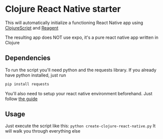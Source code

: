 # Clojure React Native starter

This will automatically initialize a functioning React Native app using [ClojureScript](https://clojurescript.org/) and [Reagent](https://github.com/reagent-project/reagent)

The resulting app does NOT use expo, it's a pure react native app written in Clojure

## Dependencies

To run the script you'll need python and the requests library.
If you already have python installed, just run
```bash
pip install requests
```
You'll also need to setup your react native environment beforehand. Just follow [the guide](https://reactnative.dev/docs/environment-setup)

## Usage
Just execute the script like this: `python create-clojure-react-native.py`
It will walk you through everything else
